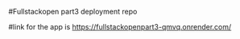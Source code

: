#Fullstackopen part3 deployment repo

#link for the app is https://fullstackopenpart3-qmvq.onrender.com/
